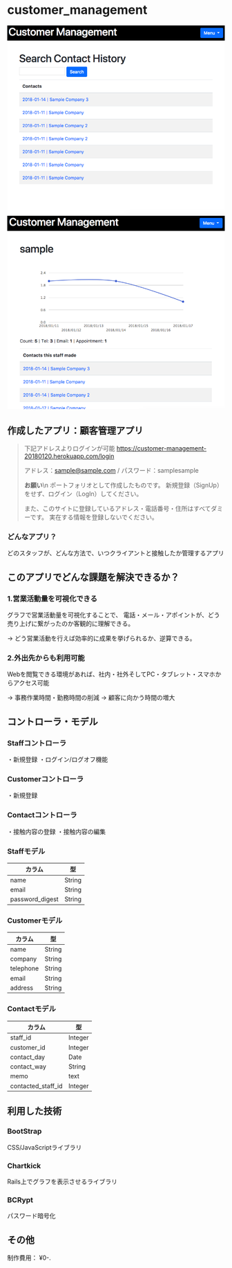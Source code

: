 # customer_management
![image](https://github.com/tanakadaichi1989/customer_management/blob/master/image.png)
![image](https://github.com/tanakadaichi1989/customer_management/blob/master/image2.png)

## 作成したアプリ：顧客管理アプリ

> 下記アドレスよりログインが可能
> https://customer-management-20180120.herokuapp.com/login
>
> アドレス：sample@sample.com / パスワード：samplesample
>
> **お願い**\n
> ポートフォリオとして作成したものです。
> 新規登録（SignUp）をせず、ログイン（LogIn）してください。
>
> また、このサイトに登録しているアドレス・電話番号・住所はすべてダミーです。
> 実在する情報を登録しないでください。


### どんなアプリ？
どのスタッフが、どんな方法で、いつクライアントと接触したか管理するアプリ

## このアプリでどんな課題を解決できるか？
### 1.営業活動量を可視化できる
グラフで営業活動量を可視化することで、
電話・メール・アポイントが、どう売り上げに繋がったのか客観的に理解できる。

→ どう営業活動を行えば効率的に成果を挙げられるか、逆算できる。

### 2.外出先からも利用可能
Webを閲覧できる環境があれば、社内・社外そしてPC・タブレット・スマホからアクセス可能

→ 事務作業時間・勤務時間の削減
→ 顧客に向かう時間の増大


## コントローラ・モデル
### Staffコントローラ
・新規登録
・ログイン/ログオフ機能

### Customerコントローラ
・新規登録

### Contactコントローラ
・接触内容の登録
・接触内容の編集


### Staffモデル
|カラム|型|
|-|-|
|name|String|
|email|String|
|password_digest|String|

### Customerモデル
|カラム|型|
|-|-|
|name|String|
|company|String|
|telephone|String|
|email|String|
|address|String|

### Contactモデル
|カラム|型|
|-|-|
|staff_id|Integer|
|customer_id|Integer|
|contact_day|Date|
|contact_way|String|
|memo|text|
|contacted_staff_id|Integer|

## 利用した技術

### BootStrap
CSS/JavaScriptライブラリ

### Chartkick
Rails上でグラフを表示させるライブラリ

### BCRypt
パスワード暗号化

## その他
制作費用： ¥0-.

